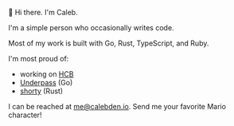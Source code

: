 👋 Hi there. I'm Caleb.

I'm a simple person who occasionally writes code.

Most of my work is built with Go, Rust, TypeScript, and Ruby.

I'm most proud of:

- working on [HCB](https://github.com/hackclub/hcb)
- [Underpass](https://github.com/cjdenio/underpass) (Go)
- [shorty](https://github.com/cjdenio/shorty) (Rust)

I can be reached at [me@calebden.io](mailto:me@calebden.io). Send me your favorite Mario character!
